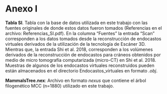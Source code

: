 # Anexo I

**Tabla SI**. Tabla con la base de datos utilizada en este trabajo con las fuentes originales de donde estos datos fueron tomados (Referencias en el archivo: Referencias_SI.pdf). En la columna “Fuentes” la entrada “Scan” corresponden a los datos tomados desde la reconstrucción de endocastos virtuales derivados de la utilización de la tecnología de Escáner 3D. Mientras que, la entrada Shi et al. 2018, corresponden a los volúmenes derivados de la reconstrucción de endocastos para cráneos obtenidos por medio de micro tomografía computarizada (micro-CT) en Shi et al. 2018. Muestras de algunos de los endocastos virtuales reconstruidos pueden están almacenados en el directorio Endocastos_virtuales en formato *.obj*.

**MammalsTree.nex**: Archivo en formato *nexus* que contiene el árbol filogenético MCC (n=1880) utilizado en este trabajo.
